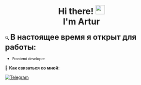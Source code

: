 <h1 align="center">
  Hi there! <img src="https://media.giphy.com/media/hvRJCLFzcasrR4ia7z/giphy.gif" width="30px"/>
  <div>I'm Artur</div>
</h1>
<div>
🔍 <strong style="font-size: 25px;">В настоящее время я открыт для работы:</strong>
                                                                                                      
- <small>Frontend developer</small>
                                                                                                      
📖 <strong>Как связаться со мной:</strong>

<a href="https://t.me/arturantiseptik">
  <img src="https://img.shields.io/badge/Telegram-0088cc?style=for-the-badge&logo=Telegram&logoWidth=20&logoColor="white" alt="Telegram" />
</a>

<!--
  <img src="http://github-profile-summary-cards.vercel.app/api/cards/profile-details?username=wirix&theme=shades_of_purple" alt="javascript" width="1024" />
<span style={{display: 'flex'}}>
<!--   <img src="http://github-profile-summary-cards.vercel.app/api/cards/productive-time?username=wirix&theme=shades_of_purple&utcOffset=8" width='334.3333'/> -->
 <!-- <img src="http://github-profile-summary-cards.vercel.app/api/cards/stats?username=wirix&theme=shades_of_purple" width='49.7%'/>
  <img src="http://github-profile-summary-cards.vercel.app/api/cards/repos-per-language?username=wirix&theme=shades_of_purple" width='49.7%'/>
</span>  -->
<!-- <span><img src="http://github-profile-summary-cards.vercel.app/api/cards/stats?username=wirix&theme=shades_of_purple" alt="javascript"/></span> -->
<!-- <div>
  <img src="https://raw.githubusercontent.com/devicons/devicon/master/icons/html5/html5-original-wordmark.svg " alt="html5" width="40" height="40"/>
  <img src="https://raw.githubusercontent.com/devicons/devicon/1119b9f84c0290e0f0b38982099a2bd027a48bf1/icons/css3/css3-original-wordmark.svg" alt="css3" width="40" height="40"/>
  <img src="https://github.com/devicons/devicon/blob/master/icons/sass/sass-original.svg" alt="css3" width="40" height="40"/>
</div>
<div>
  <img src="https://github.com/devicons/devicon/blob/master/icons/git/git-original.svg" alt="css3" width="40" height="40"/>
  <img src="https://github.com/devicons/devicon/blob/master/icons/github/github-original.svg" alt="css3" width="40" height="40"/>
  <img src="https://github.com/devicons/devicon/blob/master/icons/vscode/vscode-original.svg" alt="css3" width="40" height="40"/>
</div> -->
